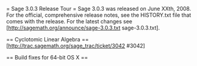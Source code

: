 = Sage 3.0.3 Release Tour =
Sage 3.0.3 was released on June XXth, 2008. For the official, comprehensive release notes, see the HISTORY.txt file that comes with the release. For the latest changes see [http://sagemath.org/announce/sage-3.0.3.txt sage-3.0.3.txt].


== Cyclotomic Linear Algebra ==
[http://trac.sagemath.org/sage_trac/ticket/3042 #3042]


== Build fixes for 64-bit OS X ==
